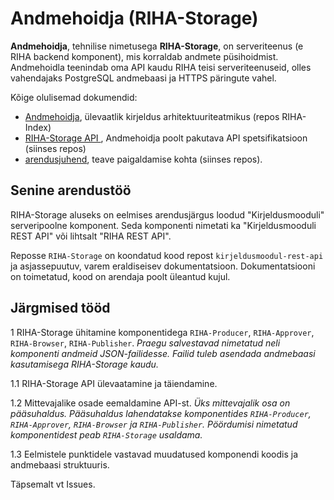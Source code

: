 # Andmehoidja (RIHA-Storage)

__Andmehoidja__,  tehnilise nimetusega __RIHA-Storage__, on serveriteenus (e RIHA backend komponent), mis korraldab andmete püsihoidmist. Andmehoidla teenindab oma API kaudu RIHA teisi serveriteenuseid, olles vahendajaks PostgreSQL andmebaasi ja HTTPS päringute vahel.

Kõige olulisemad dokumendid:

- [Andmehoidja](https://arhitektuur.riha.ee/Andmehoidja), ülevaatlik kirjeldus arhitektuuriteatmikus (repos RIHA-Index)
- [RIHA-Storage API ](docs/RIHA-Storage-API.md), Andmehoidja poolt pakutava API spetsifikatsioon (siinses repos)
- [arendusjuhend](docs/Arendusjuhend), teave paigaldamise kohta (siinses repos).

## Senine arendustöö

RIHA-Storage aluseks on eelmises arendusjärgus loodud "Kirjeldusmooduli" serveripoolne komponent. Seda komponenti nimetati ka "Kirjeldusmooduli REST API" või lihtsalt "RIHA REST API".

Reposse `RIHA-Storage` on koondatud kood repost `kirjeldusmoodul-rest-api` ja asjassepuutuv, varem eraldiseisev dokumentatsioon. Dokumentatsiooni on toimetatud, kood on arendaja poolt üleantud kujul.

## Järgmised tööd 

1 RIHA-Storage ühitamine komponentidega `RIHA-Producer`, `RIHA-Approver`, `RIHA-Browser`, `RIHA-Publisher`. _Praegu salvestavad nimetatud neli komponenti andmeid JSON-failidesse. Failid tuleb asendada andmebaasi kasutamisega RIHA-Storage kaudu._

1.1 RIHA-Storage API ülevaatamine ja täiendamine.

1.2 Mittevajalike osade eemaldamine API-st. _Üks mittevajalik osa on pääsuhaldus. Pääsuhaldus lahendatakse komponentides `RIHA-Producer`, `RIHA-Approver`, `RIHA-Browser` ja `RIHA-Publisher`. Pöördumisi nimetatud komponentidest peab `RIHA-Storage` usaldama._ 

1.3 Eelmistele punktidele vastavad muudatused komponendi koodis ja andmebaasi struktuuris.

Täpsemalt vt Issues.


